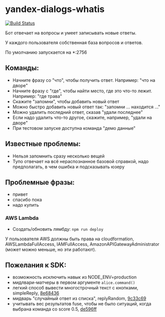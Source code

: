 # yandex-dialogs-whatis

[![Build Status](https://travis-ci.org/popstas/yandex-dialogs-whatis.svg?branch=master)](https://travis-ci.org/popstas/yandex-dialogs-whatis)

Бот отвечает на вопросы и умеет записывать новые ответы.

У каждого пользователя собственная база вопросов и ответов.

По умолчанию запускается на *:2756

## Команды:
- Начните фразу со "что", чтобы получить ответ. Например: "что на дворе"
- Начните фразу с "где", чтобы найти место, где это что-то лежит. Например: "где трава"
- Скажите "запомни", чтобы добавить новый ответ
- Можно быстро добавить новый ответ так: "запомни ... находится ..."
- Можно удалить последний ответ, сказав "удали последнее"
- Если надо удалить что-то другое, скажите, например, "удали на дворе"
- При тестовом запуске доступна команда "демо данные"

## Известные проблемы:
- Нельзя запомнить сразу несколько вещей
- Тупо отвечает на всё нераспознанное базовой справкой, надо предполагать, в чем ошибка и подсказывать юзеру

## Проблемные фразы:
- привет
- спасибо пока
- надо купить

### AWS Lambda
- Создать/обновить лямбду: `npm run deploy`

У пользователя AWS должны быть права на cloudformation, AWSLambdaFullAccess, IAMFullAccess, AmazonAPIGatewayAdministrator (может можно меньше, но эти работают).

## Пожелания к SDK:
- возможность исключить навык из NODE_ENV=production
- мидлвари-матчеры в первом аргументе `alice.command()`
- легкий способ вывести многострочный текст с кнопками, simpleReply, [8e68436](https://github.com/popstas/yandex-dialogs-whatis/commit/8e6843652a7ea8cccb2d0a1fb62ed833103e5665)
- мидварь "случайный ответ из списка", replyRandom, [9c33c69](https://github.com/popstas/yandex-dialogs-whatis/commit/9c33c692bc02c6f6f20b61f10e03d195cb00f54a)
- учитывать вес результатов fuse, чтобы не было ситуаций, когда выбрана команда со score 0.5, [de596ff](https://github.com/popstas/yandex-dialogs-whatis/commit/de596ffd00bebaa0d9a2879292e2e7deb99e54a0)

